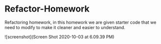 # Refactor-Homework

Refactoring homework, in this homework we are given starter code that we need to modify to make it cleaner and easier to understand.

![screenshot](Screen Shot 2020-10-03 at 6.09.39 PM)
